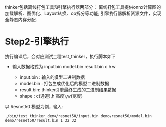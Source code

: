 thinker包括离线打包工具和引擎执行器两部分：
离线打包工具提供onnx计算图的加载解析、图优化、Layout转换、op拆分等功能;
引擎执行器解析资源文件，实现全静态内存分配.

# Step2-引擎执行
执行编译后，会对应测试工程test_thinker，执行脚本如下

* 输入数据格式为 input.bin model.bin result.bin  c h w

  * input.bin : 输入的模型二进制数据
  * model.bin : 打包生成优化后的模型二进制数据
  * result.bin: thinker引擎最终生成的二进制结果数据
  * shape : c(通道),h(高度),w(宽度)

以 Resnet50 模型为例，输入:
```Shell
./bin/test_thinker demo/resnet50/input.bin demo/resnet50/model.bin demo/resnet50/result.bin 1 32 32
```